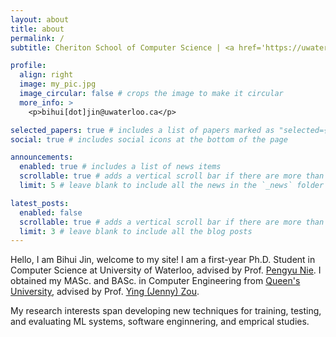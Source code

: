 ```yaml
---
layout: about
title: about
permalink: /
subtitle: Cheriton School of Computer Science | <a href='https://uwaterloo.ca/'>University of Waterloo</a>

profile:
  align: right
  image: my_pic.jpg
  image_circular: false # crops the image to make it circular
  more_info: >
    <p>bihui[dot]jin@uwaterloo.ca</p>

selected_papers: true # includes a list of papers marked as "selected={true}"
social: true # includes social icons at the bottom of the page

announcements:
  enabled: true # includes a list of news items
  scrollable: true # adds a vertical scroll bar if there are more than 3 news items
  limit: 5 # leave blank to include all the news in the `_news` folder

latest_posts:
  enabled: false
  scrollable: true # adds a vertical scroll bar if there are more than 3 new posts items
  limit: 3 # leave blank to include all the blog posts
---
```

Hello, I am Bihui Jin, welcome to my site! I am a first-year Ph.D. Student in Computer Science at University of Waterloo, advised by Prof. [Pengyu Nie](https://pengyunie.github.io/). I obtained my MASc. and BASc. in Computer Engineering from [Queen&#39;s University](https://www.queensu.ca/), advised by Prof. [Ying (Jenny) Zou](https://smithengineering.queensu.ca/directory/faculty/ying-zou.html).

My research interests span developing new techniques for training, testing, and evaluating ML systems, software enginnering, and emprical studies.
